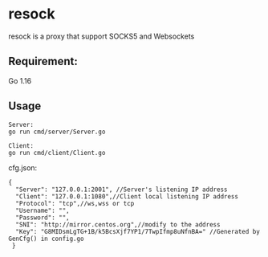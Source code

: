 # resock
resock is a proxy that support SOCKS5 and Websockets

## Requirement: 
Go 1.16 

## Usage

```shell
Server:
go run cmd/server/Server.go

Client:
go run cmd/client/Client.go
```

cfg.json:
```json5
{
  "Server": "127.0.0.1:2001", //Server's listening IP address
  "Client": "127.0.0.1:1080",//Client local listening IP address
  "Protocol": "tcp",//ws,wss or tcp
  "Username": "",
  "Password": "",
  "SNI": "http://mirror.centos.org",//modify to the address
  "Key": "G8MIDsmLgTG+1B/k5BcsXjf7YP1/7TwpIfmp8uNfnBA=" //Generated by GenCfg() in config.go
 }
```